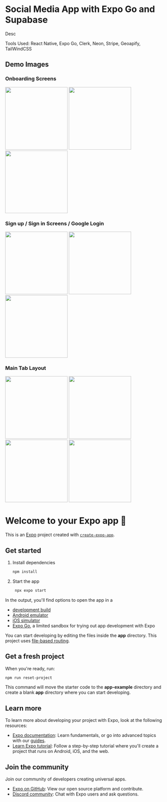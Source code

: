 # Social Media App with Expo Go and Supabase

Desc

Tools Used: React Native, Expo Go, Clerk, Neon, Stripe, Geoapify, TailWindCSS

## Demo Images

### Onboarding Screens

<img src="assets/screenshots/onboarding1.PNG" width="200" /> <img src="assets/screenshots/onboarding2.PNG" width="200" /> <img src="assets/screenshots/onboarding3.PNG" width="200" />

### Sign up / Sign in Screens / Google Login

<img src="assets/screenshots/signup.PNG" width="200" /> <img src="assets/screenshots/signin.PNG" width="200" /> <img src="assets/screenshots/googlelogin.PNG" width="200" />

### Main Tab Layout

<img src="assets/screenshots/home.PNG" width="200" /> <img src="assets/screenshots/rides.PNG" width="200" /> <img src="assets/screenshots/chat.PNG" width="200" /> <img src="assets/screenshots/profile.PNG" width="200" />

<!-- ### Profile | Edit Profile Screens

<img src="assets/screenshots/profile.PNG" width="200" /> <img src="assets/screenshots/editprofile.PNG" width="200" />

### Create Post Screen

<img src="assets/screenshots/createpost1.PNG" width="200" /> <img src="assets/screenshots/createpost2.PNG" width="200" /> <img src="assets/screenshots/createpost3.PNG" width="200" /> -->

# Welcome to your Expo app 👋

This is an [Expo](https://expo.dev) project created with [`create-expo-app`](https://www.npmjs.com/package/create-expo-app).

## Get started

1. Install dependencies

   ```bash
   npm install
   ```

2. Start the app

   ```bash
    npx expo start
   ```

In the output, you'll find options to open the app in a

- [development build](https://docs.expo.dev/develop/development-builds/introduction/)
- [Android emulator](https://docs.expo.dev/workflow/android-studio-emulator/)
- [iOS simulator](https://docs.expo.dev/workflow/ios-simulator/)
- [Expo Go](https://expo.dev/go), a limited sandbox for trying out app development with Expo

You can start developing by editing the files inside the **app** directory. This project uses [file-based routing](https://docs.expo.dev/router/introduction).

## Get a fresh project

When you're ready, run:

```bash
npm run reset-project
```

This command will move the starter code to the **app-example** directory and create a blank **app** directory where you can start developing.

## Learn more

To learn more about developing your project with Expo, look at the following resources:

- [Expo documentation](https://docs.expo.dev/): Learn fundamentals, or go into advanced topics with our [guides](https://docs.expo.dev/guides).
- [Learn Expo tutorial](https://docs.expo.dev/tutorial/introduction/): Follow a step-by-step tutorial where you'll create a project that runs on Android, iOS, and the web.

## Join the community

Join our community of developers creating universal apps.

- [Expo on GitHub](https://github.com/expo/expo): View our open source platform and contribute.
- [Discord community](https://chat.expo.dev): Chat with Expo users and ask questions.
